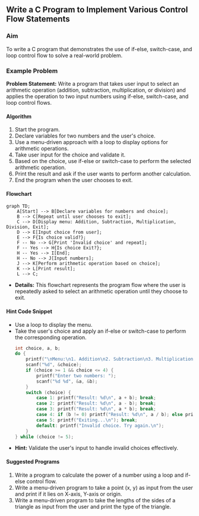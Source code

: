 ## Write a C Program to Implement Various Control Flow Statements

### Aim
To write a C program that demonstrates the use of if-else, switch-case, and loop control flow to solve a real-world problem.

### Example Problem
**Problem Statement:** Write a program that takes user input to select an arithmetic operation (addition, subtraction, multiplication, or division) and applies the operation to two input numbers using if-else, switch-case, and loop control flows.

#### Algorithm
1. Start the program.
2. Declare variables for two numbers and the user's choice.
3. Use a menu-driven approach with a loop to display options for arithmetic operations.
4. Take user input for the choice and validate it.
5. Based on the choice, use if-else or switch-case to perform the selected arithmetic operation.
6. Print the result and ask if the user wants to perform another calculation.
7. End the program when the user chooses to exit.

#### Flowchart
```mermaid
graph TD;
    A[Start] --> B[Declare variables for numbers and choice];
    B --> C[Repeat until user chooses to exit];
    C --> D[Display menu: Addition, Subtraction, Multiplication, Division, Exit];
    D --> E[Input choice from user];
    E --> F{Is choice valid?};
    F -- No --> G[Print 'Invalid choice' and repeat];
    F -- Yes --> H{Is choice Exit?};
    H -- Yes --> I[End];
    H -- No --> J[Input numbers];
    J --> K[Perform arithmetic operation based on choice];
    K --> L[Print result];
    L --> C;
```
- **Details:** This flowchart represents the program flow where the user is repeatedly asked to select an arithmetic operation until they choose to exit.

#### Hint Code Snippet
- Use a loop to display the menu.
- Take the user's choice and apply an if-else or switch-case to perform the corresponding operation.
  ```c
  int choice, a, b;
  do {
      printf("\nMenu:\n1. Addition\n2. Subtraction\n3. Multiplication\n4. Division\n5. Exit\nEnter your choice: ");
      scanf("%d", &choice);
      if (choice >= 1 && choice <= 4) {
          printf("Enter two numbers: ");
          scanf("%d %d", &a, &b);
      }
      switch (choice) {
          case 1: printf("Result: %d\n", a + b); break;
          case 2: printf("Result: %d\n", a - b); break;
          case 3: printf("Result: %d\n", a * b); break;
          case 4: if (b != 0) printf("Result: %d\n", a / b); else printf("Division by zero error\n"); break;
          case 5: printf("Exiting...\n"); break;
          default: printf("Invalid choice. Try again.\n");
      }
  } while (choice != 5);
  ```
- **Hint:** Validate the user's input to handle invalid choices effectively.

#### Suggested Programs
1. Write a program to calculate the power of a number using a loop and if-else control flow.
2. Write a menu-driven program to take a point (x, y) as input from the user and print if it lies on X-axis, Y-axis or origin.
3. Write a menu-driven program to take the lengths of the sides of a triangle as input from the user and print the type of the triangle.



<!--stackedit_data:
eyJoaXN0b3J5IjpbOTU5MTg5MDczXX0=
-->